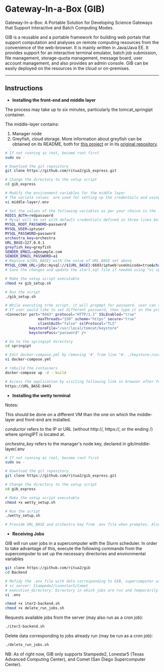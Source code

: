 # Gateway-In-a-Box (GIB)
Gateway-In-a-Box: A Portable Solution for Developing Science Gateways that Support Interactive and Batch Computing Modes. 

GIB is a reusable and a portable framework for building web portals that support computation and analyses on remote computing resources from the convenience of the web-browser. It is mainly written in Java/Java EE. It provides support for an interactive terminal emulator, batch job submission, file management, storage-quota management, message board, user account management, and also provides an admin console. GIB can be easily deployed on the resources in the cloud or on-premises.

-----------------

## Instructions

* **Installing the front-end and middle layer**

The process may take up to six minutes, particularly the tomcat_springipt container.

The middle-layer contains:
1. Manager node
2. Greyfish, cloud storage. More information about greyfish can be obtained on its README, both for [this project](https://github.com/ritua2/gib/tree/master/middle-layer/greyfish_storage) or in its [original repository](https://github.com/noderod/greyfish).


```bash
# If not running as root, become root first
sudo su -

# Download the git repository
git clone https://github.com/ritua2/gib_express.git

# Change the directory to the setup script
cd gib_express

# Modify the environment variables for the middle layer
# The variale values  are used for setting up the credentails and using them later
vi middle-layer/.env

# Set the values of the following variables as per your choice in the .env file.
REDIS_AUTH=redpassword            
# Mysql will be set with default credentials defined in three lines below. If user would like to change it, update credentials here now and update the relavent values in start.sql after updating this(.env) file
MYSQL_ROOT_PASSWORD=password
MYSQL_USER=iptuser
MYSQL_PASSWORD=password
orchestra_key=orchestra
URL_BASE=127.0.0.1
greyfish_key=greyfish
SENDER_EMAIL=a@example.com
SENDER_EMAIL_PASSWORD=a1
# Replace ${URL_BASE} with the value of URL_BASE set above
MYSQL_CONN_URL=jdbc:mysql://${URL_BASE}:6603/iptweb?useUnicode=true&characterEncoding=UTF-8&zeroDateTimeBehavior=CONVERT_TO_NULL
# Save the changes and update the start.sql file if needed using "vi springipt/initdb/start.sql" command

# Make the setup script executable
chmod +x gib_setup.sh

# Run the script
./gib_setup.sh

# While executing trhe script, it will propmpt for password. user can type "password" to match with default configuration and fill out other details
# If user would like to set different password, then type it on the prompt and update "password" in below tag inside server.xml with "vi springipt/server.xml" command after script finishes execution
<Connector port="8443" protocol="HTTP/1.1" SSLEnabled="true"
               maxThreads="150" scheme="https" secure="true"
               clientAuth="false" sslProtocol="TLS" 
	       keystoreFile="/usr/local/tomcat/keystore"
	       keystorePass="password" />

# Go to the springipt directory
cd springipt

# Edit docker-compose.yml by removing '#' from line "#- ./keystore:/usr/local/tomcat/keystore"
vi docker-compose.yml

# rebuild the containers
docker-compose up -d --build

# Access the application by visiting following link in browser after few minutes, replace URL_BASE with it's value from .env file'
https://URL_BASE:8443
```


* **Installing the wetty terminal**

Notes:

This should be done on a different VM than the one on which the middle-layer and front-end are installed.

*conductor* refers to the IP or URL (without http://, https://, or the ending /) where springIPT is located at.

*orchestra_key* refers to the manager's node key, declared in gib/middle-layer/.env

```bash
# If not running as root, become root first
sudo su -

# Download the git repository
git clone https://github.com/ritua2/gib_express.git

# Change the directory to the setup script
cd gib_express

# Make the setup script executable
chmod +x wetty_setup.sh

# Run the script
./wetty_setup.sh

# Provide URL_BASE and orchestra key from .env file when promptes. Also provide number of terminals to be run ranging from 1 to 6
```

* **Receiving Jobs**

GIB will run user jobs in a supercomputer with the Slurm scheduler. In order to take advantage of this, execute the following commands from the supercomputer
to set up the necessary directories and environmental variables
```bash
git clone https://github.com/ritua2/gib
cd Backend

# Mofidy the .env file with data corresponding to GIB, supercomputer user information (username and allocation name), etc.
# sc_server: Stampede2/Lonestar5/Comet
# execution_directory: Directory in which jobs are run and temporarily stored
vi .env

chmod +x iter2-backend.sh
chmod +x delete_run_jobs.sh
```

Requests available jobs from the server (may also run as a cron job):
```bash
./iter2-backend.sh
```

Delete data corresponding to jobs already run (may be run as a cron job):
```bash
./delete_run_jobs.sh
```


NB: As of right now, GIB only supports Stampede2, Lonestar5 (Texas Advanced Computing Center), and Comet (San Diego Supercomputer Center).

